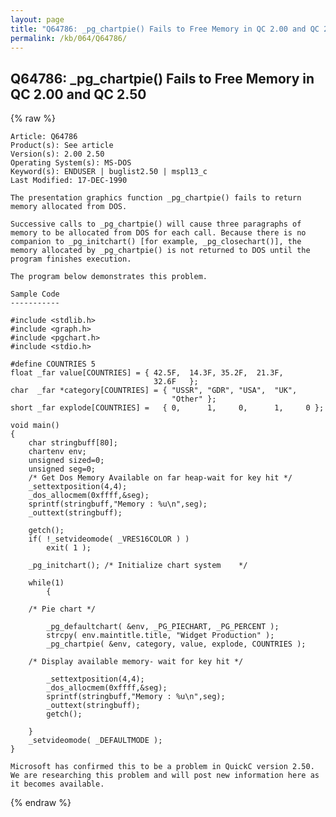 ```yaml
---
layout: page
title: "Q64786: _pg_chartpie() Fails to Free Memory in QC 2.00 and QC 2.50"
permalink: /kb/064/Q64786/
---
```


## Q64786: _pg_chartpie() Fails to Free Memory in QC 2.00 and QC 2.50

{% raw %}

	Article: Q64786
	Product(s): See article
	Version(s): 2.00 2.50
	Operating System(s): MS-DOS
	Keyword(s): ENDUSER | buglist2.50 | mspl13_c
	Last Modified: 17-DEC-1990
	
	The presentation graphics function _pg_chartpie() fails to return
	memory allocated from DOS.
	
	Successive calls to _pg_chartpie() will cause three paragraphs of
	memory to be allocated from DOS for each call. Because there is no
	companion to _pg_initchart() [for example, _pg_closechart()], the
	memory allocated by _pg_chartpie() is not returned to DOS until the
	program finishes execution.
	
	The program below demonstrates this problem.
	
	Sample Code
	-----------
	
	#include <stdlib.h>
	#include <graph.h>
	#include <pgchart.h>
	#include <stdio.h>
	
	#define COUNTRIES 5
	float _far value[COUNTRIES] = { 42.5F,  14.3F, 35.2F,  21.3F,
	                                32.6F   };
	char  _far *category[COUNTRIES] = { "USSR", "GDR", "USA",  "UK",
	                                    "Other" };
	short _far explode[COUNTRIES] =   { 0,      1,     0,      1,     0 };
	
	void main()
	{
	    char stringbuff[80];
	    chartenv env;
	    unsigned sized=0;
	    unsigned seg=0;
	    /* Get Dos Memory Available on far heap-wait for key hit */
	    _settextposition(4,4);
	    _dos_allocmem(0xffff,&seg);
	    sprintf(stringbuff,"Memory : %u\n",seg);
	    _outtext(stringbuff);
	
	    getch();
	    if( !_setvideomode( _VRES16COLOR ) )
	        exit( 1 );
	
	    _pg_initchart(); /* Initialize chart system    */
	
	    while(1)
	        {
	
	    /* Pie chart */
	
	        _pg_defaultchart( &env, _PG_PIECHART, _PG_PERCENT );
	        strcpy( env.maintitle.title, "Widget Production" );
	        _pg_chartpie( &env, category, value, explode, COUNTRIES );
	
	    /* Display available memory- wait for key hit */
	
	        _settextposition(4,4);
	        _dos_allocmem(0xffff,&seg);
	        sprintf(stringbuff,"Memory : %u\n",seg);
	        _outtext(stringbuff);
	        getch();
	
	    }
	    _setvideomode( _DEFAULTMODE );
	}
	
	Microsoft has confirmed this to be a problem in QuickC version 2.50.
	We are researching this problem and will post new information here as
	it becomes available.

{% endraw %}
